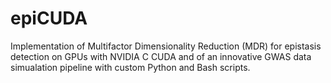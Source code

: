 # epiCUDA
Implementation of Multifactor Dimensionality Reduction (MDR) for epistasis detection on GPUs with NVIDIA C CUDA and of an innovative GWAS data simualation pipeline with custom Python and Bash scripts.
